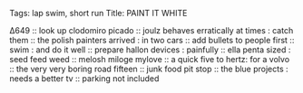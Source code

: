 Tags: lap swim, short run
Title: PAINT IT WHITE
  
∆649 :: look up clodomiro picado :: joulz behaves erratically at times : catch them :: the polish painters arrived : in two cars :: add bullets to people first :: swim : and do it well :: prepare hallon devices : painfully :: ella penta sized : seed feed weed :: melosh miloge mylove :: a quick five to hertz: for a volvo :: the very very boring road fifteen :: junk food pit stop :: the blue projects : needs a better tv :: parking not included
